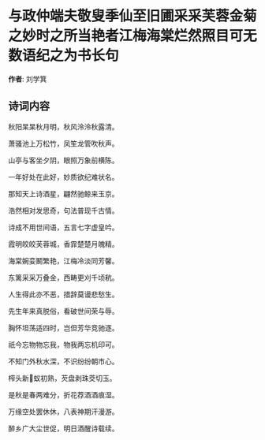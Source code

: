 # 与政仲端夫敬叟季仙至旧圃采采芙蓉金菊之妙时之所当艳者江梅海棠烂然照目可无数语纪之为书长句

**作者**: 刘学箕

## 诗词内容

秋阳杲杲秋月明，秋风泠泠秋露清。

萧骚池上万松竹，凤笙龙管吹秋声。

山亭与客坐夕阴，眼照万象前横陈。

一年好处在此好，妙质欲纪难状名。

那知天上诗酒星，翩然驰鲸来玉京。

浩然相对发思奇，句法普现千古情。

诗成不用世间语，五言七字虚皇吟。

霞明皎皎芙蓉城，香霏楚楚月魄精。

海棠婉娈鬭繁艳，江梅冷淡同芳馨。

东篱采采万叠金，西畴更刈千顷秔。

人生得此亦不恶，措辞莫谩悲愁生。

先生年来真脱俗，看破世间荣与辱。

胸怀坦荡适四时，岂但芳华竞驰逐。

祇今忘物物忘我，物我两忘机印可。

不知门外秋水深，不识纷纷朝市心。

榨头新𥬠蚁初熟，芡盘剥珠茭切玉。

是秋是春两难分，折花荐酒酒痕湿。

万缘空处罢休休，八表神期汗漫游。

醉乡广大尘世促，明日酒醒诗载续。

